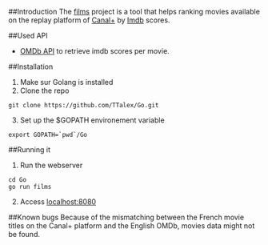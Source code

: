 ##Introduction
The [films](https://github.com/TTalex/Go/tree/master/src/films) project is a tool that helps ranking movies available on the replay platform of [Canal+](http://replay.mycanal.fr/cplus/selection) by [Imdb](http://imdb.com) scores.

##Used API
* [OMDb API](http://www.omdbapi.com/) to retrieve imdb scores per movie.

##Installation
1. Make sur Golang is installed
2. Clone the repo

  ```
  git clone https://github.com/TTalex/Go.git
  ```
  
3. Set up the $GOPATH environement variable

  ```
  export GOPATH=`pwd`/Go
  ```

##Running it
1. Run the webserver

  ```
  cd Go
  go run films
  ```
  
2. Access [localhost:8080](http://localhost:8080)

##Known bugs
Because of the mismatching between the French movie titles on the Canal+ platform and the English OMDb, movies data might not be found.
